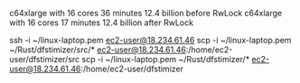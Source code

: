 c64xlarge with 16 cores 36 minutes 12.4 billion before RwLock
c64xlarge with 16 cores 17 minutes 12.4 billion after RwLock



ssh -i ~/linux-laptop.pem ec2-user@18.234.61.46 
scp -i ~/linux-laptop.pem ~/Rust/dfstimizer/src/* ec2-user@18.234.61.46:/home/ec2-user/dfstimizer/src
scp -i ~/linux-laptop.pem ~/Rust/dfstimizer/* ec2-user@18.234.61.46:/home/ec2-user/dfstimizer